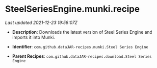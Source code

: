# SteelSeriesEngine.munki.recipe

_Last updated 2021-12-23 19:58:07Z_

- **Description**: Downloads the latest version of Steel Series Engine and imports it into Munki.

- **Identifier**: `com.github.dataJAR-recipes.munki.Steel Series Engine`

- **Parent Recipes**: `com.github.dataJAR-recipes.download.Steel Series Engine`